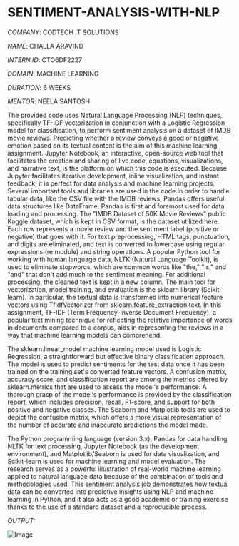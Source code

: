 # SENTIMENT-ANALYSIS-WITH-NLP
*COMPANY*: CODTECH IT SOLUTIONS

*NAME*: CHALLA ARAVIND

*INTERN ID*: CTO6DF2227

*DOMAIN*: MACHINE LEARNING

*DURATION*: 6 WEEKS

*MENTOR*: NEELA SANTOSH

The provided code uses Natural Language Processing (NLP) techniques, specifically TF-IDF vectorization in conjunction with a Logistic Regression model for classification, to perform sentiment analysis on a dataset of IMDB movie reviews.  Predicting whether a review conveys a good or negative emotion based on its textual content is the aim of this machine learning assignment.  Jupyter Notebook, an interactive, open-source web tool that facilitates the creation and sharing of live code, equations, visualizations, and narrative text, is the platform on which this code is executed.  Because Jupyter facilitates iterative development, inline visualization, and instant feedback, it is perfect for data analysis and machine learning projects.  Several important tools and libraries are used in the code.In order to handle tabular data, like the CSV file with the IMDB reviews, Pandas offers useful data structures like DataFrame. Pandas is first and foremost used for data loading and processing.  The "IMDB Dataset of 50K Movie Reviews" public Kaggle dataset, which is kept in CSV format, is the dataset utilized here. Each row represents a movie review and the sentiment label (positive or negative) that goes with it.
 For text preprocessing, HTML tags, punctuation, and digits are eliminated, and text is converted to lowercase using regular expressions (re module) and string operations.  A popular Python tool for working with human language data, NLTK (Natural Language Toolkit), is used to eliminate stopwords, which are common words like "the," "is," and "and" that don't add much to the sentiment meaning. For additional processing, the cleaned text is kept in a new column.  The main tool for vectorization, model training, and evaluation is the sklearn library (Scikit-learn).  In particular, the textual data is transformed into numerical feature vectors using TfidfVectorizer from sklearn.feature_extraction.text.  In this assignment, TF-IDF (Term Frequency-Inverse Document Frequency), a popular text mining technique for reflecting the relative importance of words in documents compared to a corpus, aids in representing the reviews in a way that machine learning models can comprehend.

 The sklearn.linear_model machine learning model used is Logistic Regression, a straightforward but effective binary classification approach. The model is used to predict sentiments for the test data once it has been trained on the training set's converted feature vectors.  A confusion matrix, accuracy score, and classification report are among the metrics offered by sklearn.metrics that are used to assess the model's performance.  A thorough grasp of the model's performance is provided by the classification report, which includes precision, recall, F1-score, and support for both positive and negative classes.  The Seaborn and Matplotlib tools are used to depict the confusion matrix, which offers a more visual representation of the number of accurate and inaccurate predictions the model made.

 The Python programming language (version 3.x), Pandas for data handling, NLTK for text processing, Jupyter Notebook (as the development environment), and Matplotlib/Seaborn is used for data visualization, and Scikit-learn is used for machine learning and model evaluation.  The research serves as a powerful illustration of real-world machine learning applied to natural language data because of the combination of tools and methodologies used.  This sentiment analysis job demonstrates how textual data can be converted into predictive insights using NLP and machine learning in Python, and it also acts as a good academic or training exercise thanks to the use of a standard dataset and a reproducible process.

 *OUTPUT:*

 ![Image](https://github.com/user-attachments/assets/a1f77cef-c4df-4b50-b7ad-e12bf62debcb)

 

